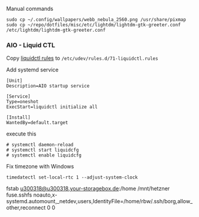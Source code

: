 Manual commands

```
sudo cp ~/.config/wallpapers/webb_nebula_2560.png /usr/share/pixmap
sudo cp ~/repo/dotfiles/misc/etc/lightdm/lightdm-gtk-greeter.conf /etc/lightdm/lightdm-gtk-greeter.conf
```

### AIO - Liquid CTL
Copy [liquidctl rules](https://github.com/liquidctl/liquidctl/blob/main/extra/linux/71-liquidctl.rules)
to ```/etc/udev/rules.d/71-liquidctl.rules```

Add systemd service
```
[Unit]
Description=AIO startup service

[Service]
Type=oneshot
ExecStart=liquidctl initialize all

[Install]
WantedBy=default.target
```

execute this
```
# systemctl daemon-reload
# systemctl start liquidcfg
# systemctl enable liquidcfg
```

Fix timezone with Windows
```
timedatectl set-local-rtc 1 --adjust-system-clock
```

fstab
u300318@u300318.your-storagebox.de:/home /mnt/hetzner fuse.sshfs noauto,x-systemd.automount,_netdev,users,IdentityFile=/home/rbw/.ssh/borg,allow_other,reconnect 0 0